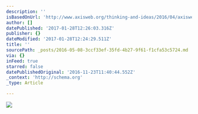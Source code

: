 ```yaml
---
description: ''
isBasedOnUrl: 'http://www.axisweb.org/thinking-and-ideas/2016/04/axisweb-films-gordon-cheung/'
author: []
datePublished: '2017-01-28T12:26:03.316Z'
publisher: {}
dateModified: '2017-01-28T12:24:29.511Z'
title: ''
sourcePath: _posts/2016-05-08-3ccf33ef-35fd-4b27-9f61-f1cfa53c5724.md
via: {}
inFeed: true
starred: false
datePublishedOriginal: '2016-11-23T11:40:44.552Z'
_context: 'http://schema.org'
_type: Article

---
```

![](http://www.axisweb.org/imagecache/news/gordoncheung2jpg_630_1200.jpg)